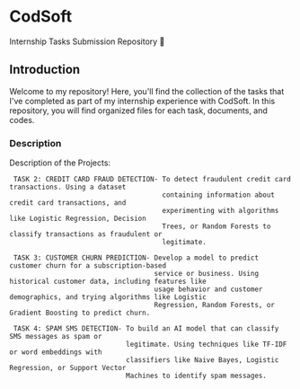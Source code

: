 # CodSoft

Internship Tasks Submission Repository 📁

## Introduction

Welcome to my repository! 
Here, you'll find the collection of the tasks that I've completed as part of my internship experience with CodSoft.
In this repository, you will find organized files for each task, documents, and codes.

### Description
Description of the Projects:
     
     TASK 2: CREDIT CARD FRAUD DETECTION- To detect fraudulent credit card transactions. Using a dataset 
                                          containing information about credit card transactions, and 
                                          experimenting with algorithms like Logistic Regression, Decision 
                                          Trees, or Random Forests to classify transactions as fraudulent or 
                                          legitimate.

     TASK 3: CUSTOMER CHURN PREDICTION- Develop a model to predict customer churn for a subscription-based 
                                        service or business. Using historical customer data, including features like 
                                        usage behavior and customer demographics, and trying algorithms like Logistic 
                                        Regression, Random Forests, or Gradient Boosting to predict churn.

     TASK 4: SPAM SMS DETECTION- To build an AI model that can classify SMS messages as spam or
                                 legitimate. Using techniques like TF-IDF or word embeddings with
                                 classifiers like Naive Bayes, Logistic Regression, or Support Vector
                                 Machines to identify spam messages.
